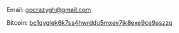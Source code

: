 Email: gocrazygh@gmail.com

Bitcoin: [bc1qyqlek6k7ss4hwrddu5mxev7jk8exe9ce9aszzq](https://www.blockchain.com/btc/address/bc1qyqlek6k7ss4hwrddu5mxev7jk8exe9ce9aszzq)
